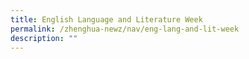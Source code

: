 ```yaml
---
title: English Language and Literature Week
permalink: /zhenghua-newz/nav/eng-lang-and-lit-week
description: ""
---
```

